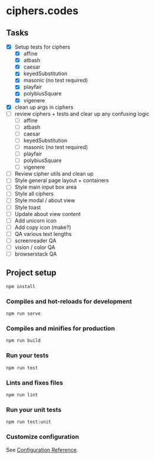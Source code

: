 # ciphers.codes

## Tasks
- [x] Setup tests for ciphers
    - [x] affine
    - [x] atbash
    - [x] caesar
    - [x] keyedSubstitution
    - [x] masonic (no test required)
    - [x] playfair
    - [x] polybiusSquare
    - [x] vigenere
- [x] clean up args in ciphers
- [ ] review ciphers + tests and clear up any confusing logic
    - [ ] affine
    - [ ] atbash
    - [ ] caesar
    - [ ] keyedSubstitution
    - [ ] masonic (no test required)
    - [ ] playfair
    - [ ] polybiusSquare
    - [ ] vigenere
- [ ] Review cipher utils and clean up
- [ ] Style general page layout + containers
- [ ] Style main input box area
- [ ] Style all ciphers
- [ ] Style modal / about view
- [ ] Style toast
- [ ] Update about view content
- [ ] Add unicorn icon
- [ ] Add copy icon (make?)
- [ ] QA various text lengths
- [ ] screenreader QA
- [ ] vision / color QA
- [ ] browserstack QA

## Project setup
```
npm install
```

### Compiles and hot-reloads for development
```
npm run serve
```

### Compiles and minifies for production
```
npm run build
```

### Run your tests
```
npm run test
```

### Lints and fixes files
```
npm run lint
```

### Run your unit tests
```
npm run test:unit
```

### Customize configuration
See [Configuration Reference](https://cli.vuejs.org/config/).
